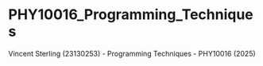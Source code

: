 # PHY10016_Programming_Techniques
Vincent Sterling (23130253) - Programming Techniques - PHY10016 (2025)
